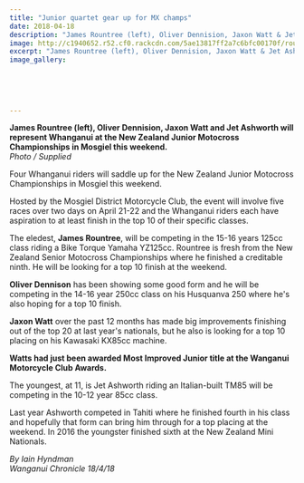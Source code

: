 ```yaml
---
title: "Junior quartet gear up for MX champs"
date: 2018-04-18
description: "James Rountree (left), Oliver Dennision, Jaxon Watt & Jet Ashworth will represent Whanganui at the NZ Jnr MX Champs..."
image: http://c1940652.r52.cf0.rackcdn.com/5ae13817ff2a7c6bfc00170f/rountree-Dennison-WAtt-chron-18-april.jpg
excerpt: "James Rountree (left), Oliver Dennision, Jaxon Watt & Jet Ashworth will represent Whanganui at the NZ Jnr MX Championships in Mosgiel this weekend."
image_gallery:
    
    
    
    
    
---
```


<p><strong>James Rountree (left), Oliver Dennision, Jaxon Watt and Jet Ashworth will represent Whanganui at the New Zealand Junior Motocross Championships in Mosgiel this weekend.</strong><br /><em>Photo / Supplied</em></p>
<p class="element element-paragraph">Four Whanganui riders will saddle up for the New Zealand Junior Motocross Championships in Mosgiel this weekend.</p>
<p class="element element-paragraph">Hosted by the Mosgiel District Motorcycle Club, the event will involve five races over two days on April 21-22 and the Whanganui riders each have aspiration to at least finish in the top 10 of their specific classes.</p>
<p class="element element-paragraph">The eledest, <strong>James Rountree</strong>, will be competing in the 15-16 years 125cc class riding a Bike Torque Yamaha YZ125cc. Rountree is fresh from the New Zealand Senior Motocross Championships where he finished a creditable ninth. He will be looking for a top 10 finish at the weekend.</p>
<p class="element element-paragraph"><strong>Oliver Dennison</strong> has been showing some good form and he will be competing in the 14-16 year 250cc class on his Husquanva 250 where he's also hoping for a top 10 finish.</p>
<p class="element element-paragraph"><strong>Jaxon Watt</strong> over the past 12 months has made big improvements finishing out of the top 20 at last year's nationals, but he also is looking for a top 10 placing on his Kawasaki KX85cc machine.</p>
<p class="element element-paragraph"><strong>Watts had just been awarded Most Improved Junior title at the Wanganui Motorcycle Club Awards.</strong></p>
<p class="element element-paragraph">The youngest, at 11, is Jet Ashworth riding an Italian-built TM85 will be competing in the 10-12 year 85cc class.</p>
<p class="element element-paragraph">Last year Ashworth competed in Tahiti where he finished fourth in his class and hopefully that form can bring him through for a top placing at the weekend. In 2016 the youngster finished sixth at the New Zealand Mini Nationals.</p>
<p class="element element-paragraph"><em>By Iain Hyndman</em><br /><em>Wanganui Chronicle 18/4/18</em></p>

